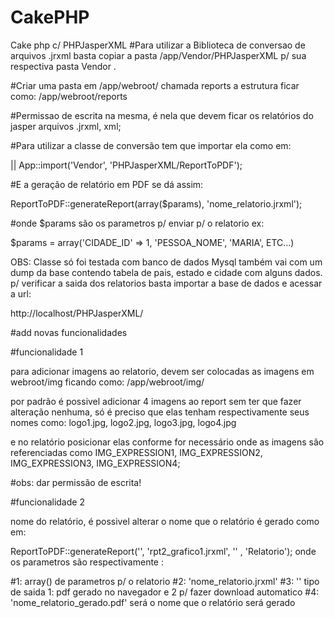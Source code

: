 CakePHP
=======

Cake php c/ PHPJasperXML
#Para utilizar a Biblioteca de conversao de arquivos .jrxml
basta copiar a pasta /app/Vendor/PHPJasperXML p/ sua respectiva pasta Vendor .

#Criar uma pasta em /app/webroot/ chamada reports a estrutura ficar como:
/app/webroot/reports

#Permissao de escrita na mesma, é nela que devem ficar os relatórios do jasper
arquivos .jrxml, xml;

#Para utilizar a classe de conversão tem que importar ela como em:

|| App::import('Vendor', 'PHPJasperXML/ReportToPDF');

#E a geração de relatório em PDF se dá assim:

ReportToPDF::generateReport(array($params), 'nome_relatorio.jrxml');

#onde $params são os parametros p/ enviar p/ o relatorio ex:

$params = array('CIDADE_ID' => 1, 'PESSOA_NOME', 'MARIA', ETC...)

OBS: Classe só foi testada com banco de dados Mysql
também vai com um dump da base contendo tabela de pais, estado e cidade com alguns dados.
p/ verificar a saida dos relatorios basta importar a base de dados e acessar a url:

http://localhost/PHPJasperXML/

#add novas funcionalidades

#funcionalidade 1

para adicionar imagens ao relatorio, devem ser colocadas as imagens em webroot/img
ficando como: /app/webroot/img/

por padrão é possivel adicionar 4 imagens ao report sem ter que fazer alteração nenhuma, só
é preciso que elas tenham respectivamente seus nomes como: logo1.jpg, logo2.jpg, logo3.jpg, logo4.jpg

e no relatório posicionar elas conforme for necessário onde as imagens são referenciadas como
IMG_EXPRESSION1, IMG_EXPRESSION2, IMG_EXPRESSION3, IMG_EXPRESSION4;


#obs:
dar permissão de escrita!

#funcionalidade 2
 
nome do relatório, é possivel alterar o nome que o relatório é gerado
como em:

ReportToPDF::generateReport('', 'rpt2_grafico1.jrxml', '' , 'Relatorio');
onde os parametros são respectivamente :

#1: array() de parametros p/ o relatorio
#2: 'nome_relatorio.jrxml'
#3: '' tipo de saida 1: pdf gerado no navegador e 2 p/ fazer download automatico
#4: 'nome_relatorio_gerado.pdf' será o nome que o relatório será gerado

